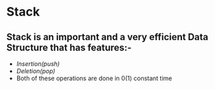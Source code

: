 # Stack

## Stack is an important and a very efficient Data Structure that has features:-
* _Insertion(push)_
* _Deletion(pop)_
* Both of these operations are done in 0(1) constant time
